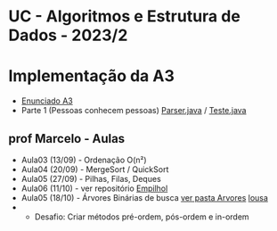 # UC - Algoritmos e Estrutura de Dados - 2023/2

# Implementação da A3

* [Enunciado A3](/a3) 
* Parte 1 (Pessoas conhecem pessoas) [Parser.java](/Parser/Parser.java) / [Teste.java](/Parser/Teste.java)

## prof Marcelo - Aulas

* Aula03 (13/09) - Ordenação O(n²) 
* Aula04 (20/09) - MergeSort / QuickSort
* Aula05 (27/09) - Pilhas, Filas, Deques
* Aula06 (11/10) - ver repositório [Empilhol](https://github.com/mmamorim/Empilhol)
* Aula05 (18/10) - Árvores Binárias de busca [ver pasta Arvores](/Arvores) [lousa](/Arvores/desenho.pdf)
* * Desafio: Criar métodos pré-ordem, pós-ordem e in-ordem
